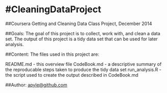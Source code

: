 #CleaningDataProject
===================

##Coursera Getting and Cleaning Data Class Project, December 2014

##Goals:
The goal of this project is to collect, work with, and clean a data set. The
output of this project is a tidy data set that can be used for later analysis.

##Content:
The files used in this project are:

README.md - this overview file
CodeBook.md - a descriptive summary of the reproducable steps taken to produce
              the tidy data set
run_analysis.R - the script used to create the output described in CodeBook.md

##Author: apyle@github.com

